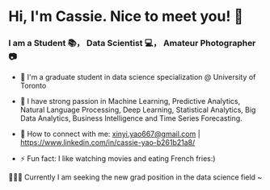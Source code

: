 # Hi, I'm Cassie. Nice to meet you! 👋 


### I am a Student 📚， Data Scientist 💻， Amateur Photographer 📷

- 🔭 I'm a graduate student in data science specialization @ University of Toronto

- 🌱 I have strong passion in Machine Learning, Predictive Analytics, Natural Language Processing, Deep Learning, Statistical Analytics, Big Data    Analytics, Business Intelligence and Time Series Forecasting.

- 📮 How to connect with me: xinyi.yao667@gmail.com | https://www.linkedin.com/in/cassie-yao-b261b21a8/

- ⚡ Fun fact: I like watching movies and eating French fries:) 



🙋🏻‍♀️ Currently I am seeking the new grad position in the data science field ~

